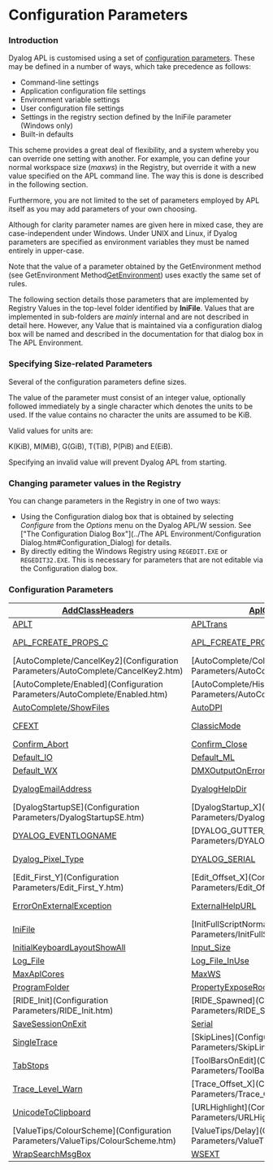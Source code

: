 # Configuration Parameters

### Introduction

Dyalog APL is customised using a set of [configuration parameters](#Configuration_Parameter_Table). These may be defined  in a number of ways, which take precedence as follows:

- Command-line settings
- Application configuration file settings
- Environment variable settings
- User configuration file settings
- Settings in the registry section defined by the IniFile parameter (Windows only)
- Built-in defaults

This scheme provides a great deal of flexibility, and a system whereby you can override one setting with another. For example, you can define your normal workspace size (*maxws*) in the Registry, but override it with a new value specified on the APL command line. The way this is done is described in the following section.

Furthermore, you are not limited to the set of parameters employed by APL itself as you may add parameters of your own choosing.

Although for clarity parameter names are given here in mixed case, they are case-independent under Windows. Under UNIX and Linux, if Dyalog parameters are specified as environment variables they must be named entirely in upper-case.

Note that the value of a parameter obtained by the GetEnvironment method (see GetEnvironment Method[GetEnvironment](../../GUI/MethodOrEvents/GetEnvironment.htm#GetEnvironment_Method)) uses exactly the same set of rules.

The following section details those parameters that are implemented by Registry Values in the top-level folder identified by **IniFile**. Values that are implemented in sub-folders are *mainly* internal and are not described in detail here. However, any Value that is maintained via a configuration dialog box will be named and described in the documentation for that dialog box in The APL Environment.

### Specifying Size-related Parameters

Several of the configuration parameters define sizes.

The value of the parameter must consist of an integer value, optionally followed immediately by a single character which denotes the units to be used. If the value contains no character the units are assumed to be KiB.

Valid values for units are:

K(KiB), M(MiB), G(GiB), T(TiB), P(PiB) and E(EiB).

Specifying an invalid value will prevent Dyalog APL from starting.

### Changing parameter values in the Registry

You can change parameters in the Registry in one of two ways:

- Using the Configuration dialog box that is obtained by selecting *Configure* from the *Options* menu on the Dyalog APL/W session. See ["The Configuration Dialog Box"](../The APL Environment/Configuration Dialog.htm#Configuration_Dialog) for details.
- By directly editing the Windows Registry using `REGEDIT.EXE` or `REGEDIT32.EXE`. This is necessary for parameters that are not editable via the Configuration dialog box.

### Configuration Parameters

| [AddClassHeaders](a-z/addclassheaders.md) | [AplCoreName](a-z/aplcorename.md) | [APLK](a-z/aplk.md) | [APLKeys](a-z/aplkeys.md) | [APLNID](a-z/aplnid.md) |
| --- | --- | --- | --- | ---  |
| [APLT](a-z/aplt.md) | [APLTrans](a-z/apltrans.md) | [APL_CODE_E_MAGNITUDE](a-z/apl-code-e-magnitude.md) | [APL_COMPLEX_AS_V12](a-z/apl-complex-as-v12.md) | [APL_FAST_FCHK](a-z/apl-fast-fchk.md) |
| [APL_FCREATE_PROPS_C](a-z/apl-fcreate-props-c.md) | [APL_FCREATE_PROPS_J](a-z/apl-fcreate-props-j.md) | [APL_MAX_THREADS](a-z/apl-max-threads.md) | [APL_TextInAplCore](Configuration Parameters/APL_TextInAplCore.htm) | [AutoComplete/CancelKey1](Configuration Parameters/AutoComplete/CancelKey1.htm) |
| [AutoComplete/CancelKey2](Configuration Parameters/AutoComplete/CancelKey2.htm) | [AutoComplete/Cols](Configuration Parameters/AutoComplete/Cols.htm) | [AutoComplete/CommonKey1](Configuration Parameters/AutoComplete/CommonKey1.htm) | [AutoComplete/CompleteKey1](Configuration Parameters/AutoComplete/CompleteKey1.htm) | [AutoComplete/CompleteKey2](Configuration Parameters/AutoComplete/CompleteKey2.htm) |
| [AutoComplete/Enabled](Configuration Parameters/AutoComplete/Enabled.htm) | [AutoComplete/History](Configuration Parameters/AutoComplete/History.htm) | [AutoComplete/HistorySize](Configuration Parameters/AutoComplete/HistorySize.htm) | [AutoComplete/PrefixSize](Configuration Parameters/AutoComplete/PrefixSize.htm) | [AutoComplete/Rows](Configuration Parameters/AutoComplete/Rows.htm) |
| [AutoComplete/ShowFiles](a-z/autocomplete/showfiles.md) | [AutoDPI](a-z/autodpi.md) | [AutoFormat](a-z/autoformat.md) | [AutoIndent](a-z/autoindent.md) | [Auto_PW](a-z/auto-pw.md) |
| [CFEXT](a-z/cfext.md) | [ClassicMode](a-z/classicmode.md) | [ClassicModeSavePosition](a-z/classicmodesaveposition.md) | [CMD_PREFIX and CMD_POSTFIX](a-z/cmd-prefix-and-cmd-postfix.md) | [ConfigFile](Configuration Parameters/ConfigFile.htm) |
| [Confirm_Abort](a-z/confirm-abort.md) | [Confirm_Close](a-z/confirm-close.md) | [Confirm_Fix](a-z/confirm-fix.md) | [Confirm_Session_Delete](a-z/confirm-session-delete.md) | [Default_DIV](a-z/default-div.md) |
| [Default_IO](a-z/default-io.md) | [Default_ML](a-z/default-ml.md) | [Default_PP](a-z/default-pp.md) | [Default_PW](a-z/default-pw.md) | [Default_RTL](a-z/default-rtl.md) |
| [Default_WX](a-z/default-wx.md) | [DMXOutputOnError](a-z/dmxoutputonerror.md) | [DockableEditWindows](a-z/dockableeditwindows.md) | [DoubleClickEdit](a-z/doubleclickedit.md) | [Dyalog](a-z/dyalog.md) |
| [DyalogEmailAddress](a-z/dyalogemailaddress.md) | [DyalogHelpDir](a-z/dyaloghelpdir.md) | [DyalogInstallDir](a-z/dyaloginstalldir.md) | [DyalogLink](Configuration Parameters/DyalogLink.htm) | [DyalogStartup](Configuration Parameters/DyalogStartup.htm) |
| [DyalogStartupSE](Configuration Parameters/DyalogStartupSE.htm) | [DyalogStartup_X](Configuration Parameters/DyalogStartup_X.htm) | [DyalogWebSite](a-z/dyalogwebsite.md) | [DYALOG_DISCARD_FN_SOURCE](Configuration Parameters/DYALOG_DISCARD_FN_SOURCE.htm) | [DYALOG_EVENTLOGGINGLEVEL](a-z/dyalog-eventlogginglevel.md) |
| [DYALOG_EVENTLOGNAME](a-z/dyalog-eventlogname.md) | [DYALOG_GUTTER_ENABLE](Configuration Parameters/DYALOG_GUTTER_ENABLE.htm) | [Dyalog_LineEditor_Mode](Configuration Parameters/Dyalog_LineEditor_Mode.htm) | [Dyalog_NETCore](Configuration Parameters/Dyalog_NETCore.htm) | [DYALOG_NOPOPUPS](a-z/dyalog-nopopups.md) |
| [Dyalog_Pixel_Type](a-z/dyalog-pixel-type.md) | [DYALOG_SERIAL](a-z/dyalog-serial.md) | [EditorState](a-z/editorstate.md) | [Edit_Cols](Configuration Parameters/Edit_Cols.htm) | [Edit_First_X](Configuration Parameters/Edit_First_X.htm) |
| [Edit_First_Y](Configuration Parameters/Edit_First_Y.htm) | [Edit_Offset_X](Configuration Parameters/Edit_Offset_X.htm) | [Edit_Offset_Y](Configuration Parameters/Edit_Offset_Y.htm) | [Edit_Rows](Configuration Parameters/Edit_Rows.htm) | [ENABLE_CEF](a-z/enable-cef.md) |
| [ErrorOnExternalException](a-z/erroronexternalexception.md) | [ExternalHelpURL](a-z/externalhelpurl.md) | [File_Stack_Size](Configuration Parameters/File_Stack_Size.htm) | [Greet_Bitmap](a-z/greet-bitmap.md) | [History_Size](a-z/history-size.md) |
| [IniFile](a-z/inifile.md) | [InitFullScriptNormal](Configuration Parameters/InitFullScriptNormal.htm) | [InitFullScriptSusp](Configuration Parameters/InitFullScriptSusp.htm) | [InitialKeyboardLayout](a-z/initialkeyboardlayout.md) | [InitialKeyboardLayoutInUse](a-z/initialkeyboardlayoutinuse.md) |
| [InitialKeyboardLayoutShowAll](a-z/initialkeyboardlayoutshowall.md) | [Input_Size](a-z/input-size.md) | [KeyboardInputDelay](a-z/keyboardinputdelay.md) | [Load](Configuration Parameters/Load.htm) | [localdyalogdir](a-z/localdyalogdir.md) |
| [Log_File](a-z/log-file.md) | [Log_File_InUse](a-z/log-file-inuse.md) | [Log_Size](a-z/log-size.md) | [LX](Configuration Parameters/LX.htm) | [MapChars](a-z/mapchars.md) |
| [MaxAplCores](a-z/maxaplcores.md) | [MaxWS](a-z/maxws.md) | [OverstrikesPopup](a-z/overstrikespopup.md) | [PassExceptionsToOpSys](a-z/passexceptionstoopsys.md) | [PFKey_Size](a-z/pfkey-size.md) |
| [ProgramFolder](a-z/programfolder.md) | [PropertyExposeRoot](a-z/propertyexposeroot.md) | [PropertyExposeSE](a-z/propertyexposese.md) | [QCMD_Timeout](a-z/qcmd-timeout.md) | [ResolveOverstrikes](a-z/resolveoverstrikes.md) |
| [RIDE_Init](Configuration Parameters/RIDE_Init.htm) | [RIDE_Spawned](Configuration Parameters/RIDE_Spawned.htm) | [RunAsService](a-z/runasservice.md) | [SaveContinueOnExit](a-z/savecontinueonexit.md) | [SaveLogOnExit](a-z/savelogonexit.md) |
| [SaveSessionOnExit](a-z/savesessiononexit.md) | [Serial](a-z/serial.md) | [SessionOnTop](a-z/sessionontop.md) | [Session_File](a-z/session-file.md) | [ShowStatusOnError](a-z/showstatusonerror.md) |
| [SingleTrace](a-z/singletrace.md) | [SkipLines](Configuration Parameters/SkipLines.htm) | [SM_Cols](Configuration Parameters/SM_Cols.htm) | [SM_Rows](Configuration Parameters/SM_Rows.htm) | [StatusOnEdit](a-z/statusonedit.md) |
| [TabStops](a-z/tabstops.md) | [ToolBarsOnEdit](Configuration Parameters/ToolBarsOnEdit.htm) | [TraceStopMonitor](a-z/tracestopmonitor.md) | [Trace_First_X](Configuration Parameters/Trace_First_X.htm) | [Trace_First_Y](Configuration Parameters/Trace_First_Y.htm) |
| [Trace_Level_Warn](a-z/trace-level-warn.md) | [Trace_Offset_X](Configuration Parameters/Trace_Offset_X.htm) | [Trace_Offset_Y](Configuration Parameters/Trace_Offset_Y.htm) | [Trace_On_Error](Configuration Parameters/Trace_On_Error.htm) | [UCMDCacheFile](Configuration Parameters/UCMDCacheFile.htm) |
| [UnicodeToClipboard](a-z/unicodetoclipboard.md) | [URLHighlight](Configuration Parameters/URLHighlight.htm) | [UseExternalHelpURL](a-z/useexternalhelpurl.md) | [UserConfigFile](Configuration Parameters/UserConfigFile.htm) | [UseXCV](Configuration Parameters/UseXCV.htm) |
| [ValueTips/ColourScheme](Configuration Parameters/ValueTips/ColourScheme.htm) | [ValueTips/Delay](Configuration Parameters/ValueTips/Delay.htm) | [ValueTips/Enabled](a-z/valuetips/enabled.md) | [WantsSpecialKeys](a-z/wantsspecialkeys.md) | [WrapSearch](a-z/wrapsearch.md) |
| [WrapSearchMsgBox](a-z/wrapsearchmsgbox.md) | [WSEXT](a-z/wsext.md) | [WSPath](a-z/wspath.md) | [XPLookAndFeel](a-z/xplookandfeel.md) | [YY_Window](a-z/yy-window.md) |
